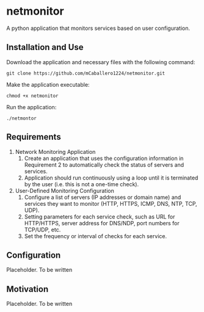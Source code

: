 # netmonitor

A python application that monitors services based on user configuration.

## Installation and Use

Download the application and necessary files with the following command:

```
git clone https://github.com/mCaballero1224/netmonitor.git
```

Make the application executable:

```
chmod +x netmonitor
```

Run the application:

```
./netmontor
```

## Requirements

1. Network Monitoring Application
    1. Create an application that uses the configuration information in Requirement 2 to automatically check the status of servers and services.
    2. Application should run continuously using a loop until it is terminated by the user (i.e. this is not a one-time check).
2. User-Defined Monitoring Configuration
    1. Configure a list of servers (IP addresses or domain name) and services they want to monitor (HTTP, HTTPS, ICMP, DNS, NTP, TCP, UDP).
    2. Setting parameters for each service check, such as URL for HTTP/HTTPS, server address for DNS/NDP, port numbers for TCP/UDP, etc.
    3. Set the frequency or interval of checks for each service. 

## Configuration

Placeholder. To be written

## Motivation

Placeholder. To be written
